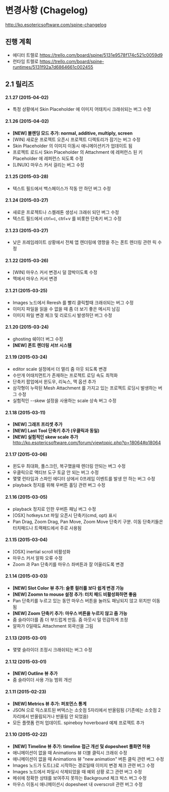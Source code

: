 변경사항  (Chagelog)
======================
<http://ko.esotericsoftware.com/spine-changelog>

진행 계획
--------
* 에디터 트렐로 <https://trello.com/board/spine/5131e9578f174c521c0059d9>
* 런타임 트렐로 <https://trello.com/board/spine-runtimes/5131f92a7d6864661c002455>


2.1 릴리즈
---------

#### 2.1.27 (2015-04-02)

* 특정 상황에서 Skin Placeholder 에 이미지 어태치시 크래쉬되는 버그 수정


#### 2.1.26 (2015-04-02)

* **[NEW] 블렌딩 모드 추가: normal, additive, multiply, screen**   
* [WIN] 새로운 프로젝트 오픈시 프로젝트 디렉토리가 잠기는 버그 수정	
* Skin Placeholder 의 이미지 이동시 애니메이션키가 업데이트 됨
* 프로젝트 로드시 Skin Placeholder 의 Attachment 에 레퍼런스 된 키 Placeholder 에 레퍼런스 되도록 수정
* [LINUX] 마우스 커서 걸리는 버그 수정 


#### 2.1.25 (2015-03-28)

* 텍스트 필드에서 백스페이스가 작동 안 하던 버그 수정


#### 2.1.24 (2015-03-27)

* 새로운 프로젝트나 스켈레톤 생성시 크래쉬 되던 버그 수정
* 텍스트 필드에서 ctrl+c, ctrl+v 를 비롯한 단축키 버그 수정 


#### 2.1.23 (2015-03-27)

* 낮은 프레임레이트 상황에서 전체 앱 렌더링에 영향을 주는 폰트 렌더링 관련 릭 수정


#### 2.1.22 (2015-03-26)

* [WIN] 마우스 커서 변경시 덜 깜박이도록 수정
* 맥에서 마우스 커서 변경
 

#### 2.1.21 (2015-03-25)

* Images 노드에서 Reresh 를 빨리 클릭할때 크래쉬되는 버그 수정
* 이미지 파일을 읽을 수 없을 때 좀 더 보기 좋은 메시지 남김
* 이미지 파일 변경 체크 및 리로드시 발생하던 버그 수정


#### 2.1.20 (2015-03-24)

* ghosting 쉐이더 버그 수정
* **[NEW] 폰트 렌더링 서브 시스템**


#### 2.1.19 (2015-03-24)

* editor scale 설정에서 더 멀리 줌 아웃 되도록 변경
* 수만개 어태치먼트가 존재하는 프로젝트 로딩 속도 최적화
* 단축키 팝업에서 윈도우, 리눅스, 맥 옵션 추가
* 삼각형이 누락된 Mesh Attachment 를 가지고 있는 프로젝트 로딩시 발생하는 버그 수정
* 실험적인 --skew 설정을 사용하는 scale 상속 버그 수정


#### 2.1.18 (2015-03-11)

* **[NEW] 그래프 프리셋 추가**
* **[NEW] Last Tool 단축키 추가 (우클릭과 동일)**
* **[NEW] 실험적인 skew scale 추가** <http://ko.esotericsoftware.com/forum/viewtopic.php?p=18064#p18064>


#### 2.1.17 (2015-03-06)

* 윈도우 최대화, 풀스크린, 복구했을때 렌더링 안되는 버그 수정
* 우클릭으로 액티브 도구 토글 안 되는 버그 수정
* 몇몇 런타임과 스파인 에디터 상에서 0프레임 이벤트를 발생 안 하는 버그 수정 
* playback 정지를 위해 우버튼 홀딩 관련 버그 수정


#### 2.1.16 (2015-03-05)

* playback 정지로 인한 우버튼 패닝 버그 수정
* [OSX] hotkeys.txt 파일 오픈시 단축키(cmd, opt) 표시
*  Pan Drag, Zoom Drag, Pan Move, Zoom Move 단축키 구분. 이동 단축키들은 터치패드나 트랙패드에서 주로 사용됨


#### 2.1.15 (2015-03-04)

* [OSX] inertial scroll 비활성화
* 마우스 커서 알파 오류 수정
* Zoom 과 Pan 단축키를 마우스 좌버튼과 잘 어울리도록 변경


#### 2.1.14 (2015-03-03)

* **[NEW] Slot Color 뷰 추가: 슬롯 컬러를 보다 쉽게 변경 가능**
* **[NEW] Zoomn to mouse 설정 추가: 터치 패드 비활성화하면 좋음**
* Pan 단축키를 누르고 있는 동안 마우스 버튼을 눌러도  패닝되지 않고 위치만 이동됨
* **[NEW] Zoom 단축키 추가: 마우스 버튼을 누르지 않고 줌 가능**
* 줌 슬라이더를 좀 더 부드럽게 만듬. 줌 아웃시 덜 민감하게 조정
* 알파가 0일때도 Attachment 외곽선을 그림


#### 2.1.13 (2015-03-01)

* 몇몇 슬라이더 조정시 크래쉬되는 버그 수정


#### 2.1.12 (2015-03-01)

* **[NEW] Outline 뷰 추가**
* 줌 슬라이더 사용 가능 범위 개선


#### 2.1.11 (2015-02-23)

* **[NEW] Metrics 뷰 추가: 퍼포먼스 통계**
* JSON 으로 익스포트된 버텍스는 소숫점 5자리에서 반올림됨 (기존에는 소숫점 2자리에서 반올림되거나  반올림 안 되었음)
* 모든 플랫폼 런처 업데이트. spineboy hoverboard 예제 프로젝트 추가


#### 2.1.10 (2015-02-22)

* **[NEW] Timeline 뷰 추가: timeline 접근 개선 및 dopesheet 풀화면 허용**
* 애니메이션이 없을 때 Animations 뷰 더블 클릭시 크래쉬 수정
* 애니메이션이 없을 때 Animations 뷰 "new animation" 버튼 클릭 관련 버그 수정
* Images 노드가 도트(.)로 시작하는 경로일때 이미지 변경 체크 관련 버그 수정
* Images 노드에서 파일시 삭제되었을 때 예외 상황 로그 관련 버그 수정
* 메쉬에 정확한 상태를 보여주지 못하는 Background 체크 박스 버그 수정
* 마우스 이동시 애니메이션시 dopesheet 내 overscroll 관련 버그 수정


 